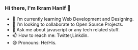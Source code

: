 ### Hi there, I'm Ikram Hanif 👋

- 🌱 I’m currently learning Web Development and Designing.
- 👯 I’m looking to collaborate to Open Source Projects.
- 💬 Ask me about javascript or any tech related stuff.
- 📫 How to reach me: Twitter,Linkdin.
- 😄 Pronouns: He/His.
